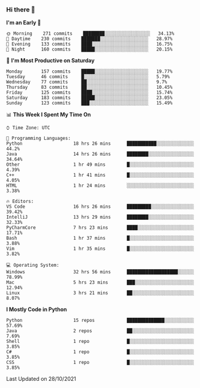 ### Hi there 👋

<!--START_SECTION:waka-->
**I'm an Early 🐤** 

```text
🌞 Morning    271 commits    ████████░░░░░░░░░░░░░░░░░   34.13% 
🌆 Daytime    230 commits    ███████░░░░░░░░░░░░░░░░░░   28.97% 
🌃 Evening    133 commits    ████░░░░░░░░░░░░░░░░░░░░░   16.75% 
🌙 Night      160 commits    █████░░░░░░░░░░░░░░░░░░░░   20.15%

```
📅 **I'm Most Productive on Saturday** 

```text
Monday       157 commits    █████░░░░░░░░░░░░░░░░░░░░   19.77% 
Tuesday      46 commits     █░░░░░░░░░░░░░░░░░░░░░░░░   5.79% 
Wednesday    77 commits     ██░░░░░░░░░░░░░░░░░░░░░░░   9.7% 
Thursday     83 commits     ██░░░░░░░░░░░░░░░░░░░░░░░   10.45% 
Friday       125 commits    ████░░░░░░░░░░░░░░░░░░░░░   15.74% 
Saturday     183 commits    █████░░░░░░░░░░░░░░░░░░░░   23.05% 
Sunday       123 commits    ███░░░░░░░░░░░░░░░░░░░░░░   15.49%

```


📊 **This Week I Spent My Time On** 

```text
⌚︎ Time Zone: UTC

💬 Programming Languages: 
Python                   18 hrs 26 mins      ███████████░░░░░░░░░░░░░░   44.2% 
Java                     14 hrs 26 mins      ████████░░░░░░░░░░░░░░░░░   34.64% 
Other                    1 hr 49 mins        █░░░░░░░░░░░░░░░░░░░░░░░░   4.39% 
C++                      1 hr 41 mins        █░░░░░░░░░░░░░░░░░░░░░░░░   4.05% 
HTML                     1 hr 24 mins        ░░░░░░░░░░░░░░░░░░░░░░░░░   3.38%

🔥 Editors: 
VS Code                  16 hrs 26 mins      █████████░░░░░░░░░░░░░░░░   39.42% 
IntelliJ                 13 hrs 29 mins      ████████░░░░░░░░░░░░░░░░░   32.33% 
PyCharmCore              7 hrs 23 mins       ████░░░░░░░░░░░░░░░░░░░░░   17.71% 
Bash                     1 hr 37 mins        █░░░░░░░░░░░░░░░░░░░░░░░░   3.88% 
Vim                      1 hr 35 mins        █░░░░░░░░░░░░░░░░░░░░░░░░   3.82%

💻 Operating System: 
Windows                  32 hrs 56 mins      ███████████████████░░░░░░   78.99% 
Mac                      5 hrs 23 mins       ███░░░░░░░░░░░░░░░░░░░░░░   12.94% 
Linux                    3 hrs 21 mins       ██░░░░░░░░░░░░░░░░░░░░░░░   8.07%

```

**I Mostly Code in Python** 

```text
Python                   15 repos            ██████████████░░░░░░░░░░░   57.69% 
Java                     2 repos             ██░░░░░░░░░░░░░░░░░░░░░░░   7.69% 
Shell                    1 repo              █░░░░░░░░░░░░░░░░░░░░░░░░   3.85% 
C#                       1 repo              █░░░░░░░░░░░░░░░░░░░░░░░░   3.85% 
CSS                      1 repo              █░░░░░░░░░░░░░░░░░░░░░░░░   3.85%

```



 Last Updated on 28/10/2021
<!--END_SECTION:waka-->

<!--
**e1630m/e1630m** is a ✨ _special_ ✨ repository because its `README.md` (this file) appears on your GitHub profile.

Here are some ideas to get you started:

- 🔭 I’m currently working on ...
- 🌱 I’m currently learning ...
- 👯 I’m looking to collaborate on ...
- 🤔 I’m looking for help with ...
- 💬 Ask me about ...
- 📫 How to reach me: ...
- 😄 Pronouns: ...
- ⚡ Fun fact: ...
-->
